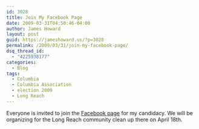```yaml
---
id: 3028
title: Join My Facebook Page
date: 2009-03-31T04:50:46-04:00
author: James Howard
layout: post
guid: https://jameshoward.us/?p=3028
permalink: /2009/03/31/join-my-facebook-page/
dsq_thread_id:
  - "4225938177"
categories:
  - Blog
tags:
  - Columbia
  - Columbia Association
  - election 2009
  - Long Reach
---
```

Everyone is invited to join the [Facebook page](http://www.facebook.com/pages/James-Howard/72622870478) for my candidacy.  We will be organizing for the Long Reach community clean up there on April 18th.
